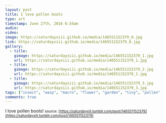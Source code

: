 ```yaml
---
layout: post
title: I love pollen boots
type: art
timestamp: June 27th, 2016 6:54am
audio: 
video: 
image: https://saturdayxiii.github.io/media/146551152379_0.jpg
link: https://saturdayxiii.github.io/media/146551152379_0.jpg
gallery:
  - title: 
    gimage: https://saturdayxiii.github.io/media/146551152379_1.jpg
    url: https://saturdayxiii.github.io/media/146551152379_1.jpg
  - title: 
    gimage: https://saturdayxiii.github.io/media/146551152379_2.jpg
    url: https://saturdayxiii.github.io/media/146551152379_2.jpg
  - title: 
    gimage: https://saturdayxiii.github.io/media/146551152379_3.jpg
    url: https://saturdayxiii.github.io/media/146551152379_3.jpg
tags: ["insect", "wasp", "macro", "flower", "garden", "tiny", "pollen", "photography"]
comments: true
---
```

I love pollen boots!
<small>source: [https://saturdayxiii.tumblr.com/post/146551152379](https://saturdayxiii.tumblr.com/post/146551152379)</small>